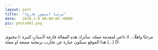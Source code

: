 ```yaml
---
layout: post
title:  "مرحبا (منشور فارغ)"
date:   2018-2-8 00:00:00 +0800
pic: photo001.png
---
```


مرحبًا واهلًا... لا داعي لمقدمة مملة، سأترك هذهِ المقالة فارغة لأسبابٍ كثيرة :(
محتوى هذا الموقع سيكون عبارة عن تجارب برمجية ممتعة او مملة (...) D: 